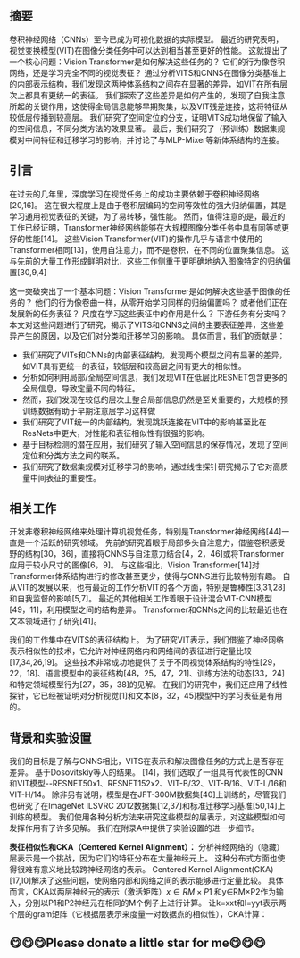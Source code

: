 ## 摘要
卷积神经网络（CNNs）至今已成为可视化数据的实际模型。 最近的研究表明，视觉变换模型(VIT)在图像分类任务中可以达到相当甚至更好的性能。 这就提出了一个核心问题：Vision Transformer是如何解决这些任务的？ 它们的行为像卷积网络，还是学习完全不同的视觉表征？ 通过分析VITS和CNNS在图像分类基准上的内部表示结构，我们发现这两种体系结构之间存在显著的差异，如VIT在所有层次上都具有更统一的表征。 我们探索了这些差异是如何产生的，发现了自我注意所起的关键作用，这使得全局信息能够早期聚集，以及VIT残差连接，这将特征从较低层传播到较高层。 我们研究了空间定位的分支，证明VITS成功地保留了输入的空间信息，不同分类方法的效果显著。 最后，我们研究了（预训练）数据集规模对中间特征和迁移学习的影响，并讨论了与MLP-Mixer等新体系结构的连接。

## 引言
在过去的几年里，深度学习在视觉任务上的成功主要依赖于卷积神经网络[20,16]。 这在很大程度上是由于卷积层编码的空间等效性的强大归纳偏置，其是学习通用视觉表征的关键，为了易转移，强性能。 然而，值得注意的是，最近的工作已经证明，Transformer神经网络能够在大规模图像分类任务中具有同等或更好的性能[14]。 这些Vision Transformer(VIT)的操作几乎与语言中使用的Transformer相同[13]，使用自注意力，而不是卷积，在不同的位置聚集信息。 这与先前的大量工作形成鲜明对比，这些工作侧重于更明确地纳入图像特定的归纳偏置[30,9,4]

这一突破突出了一个基本问题：Vision Transformer是如何解决这些基于图像的任务的？ 他们的行为像卷曲一样，从零开始学习同样的归纳偏置吗？ 或者他们正在发展新的任务表征？ 尺度在学习这些表征中的作用是什么？ 下游任务有分支吗？ 本文对这些问题进行了研究，揭示了VITS和CNNS之间的主要表征差异，这些差异产生的原因，以及它们对分类和迁移学习的影响。 具体而言，我们的贡献是： 

- 我们研究了VITs和CNNs的内部表征结构，发现两个模型之间有显著的差异，如VIT具有更统一的表征，较低层和较高层之间有更大的相似性。 
- 分析如何利用局部/全局空间信息，我们发现VIT在低层比RESNET包含更多的全局信息，导致定量不同的特征。 
- 然而，我们发现在较低的层次上整合局部信息仍然是至关重要的，大规模的预训练数据有助于早期注意层学习这样做 
- 我们研究了VIT统一的内部结构，发现跳跃连接在VIT中的影响甚至比在ResNets中更大，对性能和表征相似性有很强的影响。 
- 基于目标检测的潜在应用，我们研究了输入空间信息的保存情况，发现了空间定位和分类方法之间的联系。 
- 我们研究了数据集规模对迁移学习的影响，通过线性探针研究揭示了它对高质量中间表征的重要性。 

## 相关工作
开发非卷积神经网络来处理计算机视觉任务，特别是Transformer神经网络[44]一直是一个活跃的研究领域。 先前的研究着眼于局部多头自注意力，借鉴卷积感受野的结构[30，36]，直接将CNNS与自注意力结合[4，2，46]或将Transformer应用于较小尺寸的图像[6，9]。 与这些相比，Vision Transformer[14]对Transformer体系结构进行的修改甚至更少，使得与CNNS进行比较特别有趣。 自从VIT的发展以来，也有最近的工作分析VIT的各个方面，特别是鲁棒性[3,31,28]和自我监督的影响[5,7]。 最近的其他相关工作着眼于设计混合VIT-CNN模型[49，11]，利用模型之间的结构差异。 Transformer和CNNs之间的比较最近也在文本领域进行了研究[41]。 

我们的工作集中在VITS的表征结构上。 为了研究VIT表示，我们借鉴了神经网络表示相似性的技术，它允许对神经网络内和网络间的表征进行定量比较[17,34,26,19]。 这些技术非常成功地提供了关于不同视觉体系结构的特性[29，22，18]、语言模型中的表征结构[48，25，47，21]、训练方法的动态[33，24]和特定领域模型行为[27，35，38]的见解。 在我们的研究中，我们还应用了线性探针，它已经被证明对分析视觉[1]和文本[8，32，45]模型中的学习表征是有用的。 

## 背景和实验设置
我们的目标是了解与CNNS相比，VITS在表示和解决图像任务的方式上是否存在差异。 基于Dosovitskiy等人的结果。 [14]，我们选取了一组具有代表性的CNN和VIT模型--RESNET50x1、RESNET152x2、VIT-B/32、VIT-B/16、VIT-L/16和VIT-H/14。 除非另有说明，模型是在JFT-300M数据集[40]上训练的，尽管我们也研究了在ImageNet ILSVRC 2012数据集[12,37]和标准迁移学习基准[50,14]上训练的模型。 我们使用各种分析方法来研究这些模型的层表示，对这些模型如何发挥作用有了许多见解。 我们在附录A中提供了实验设置的进一步细节。 

**表征相似性和CKA（Centered Kernel Alignment）：** 分析神经网络的（隐藏）层表示是一个挑战，因为它们的特征分布在大量神经元上。 这种分布式方面也使得很难有意义地比较跨神经网络的表示。 Centered Kernel Alignment(CKA)[17,10]解决了这些问题，使网络内部和网络之间的表示能够进行定量比较。 具体而言，CKA以两层神经元的表示（激活矩阵）$x∈RM×P1$ 和y∈RM×P2作为输入，分别以P1和P2神经元在相同的M个例子上进行计算。 让k=xxt和l=yyt表示两个层的gram矩阵（它根据层表示来度量一对数据点的相似性），CKA计算： 


## **😋😋😋Please donate a little star for me😋😋😋**
